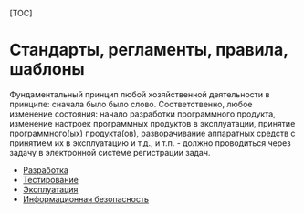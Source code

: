 [TOC]

Стандарты, регламенты, правила, шаблоны
=======================================

Фундаментальный принцип любой хозяйственной деятельности в принципе: сначала было было слово. Соответственно, любое изменение состояния: начало разработки программного продукта, изменение настроек программных продуктов в эксплуатации, принятие программного(ых) продукта(ов), разворачивание аппаратных средств с принятием их в эксплуатацию и т.д., и т.п. - должно проводиться через задачу в электронной системе регистрации задач.

* [Разработка](dev/README.md)
* [Тестирование](test/README.md)
* [Эксплуатация](ops/README.md)
* [Информационная безопасность](secure/README.md)

